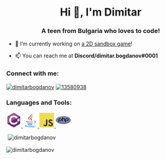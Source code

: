 <h1 align="center">Hi 👋, I'm Dimitar</h1>
<h3 align="center">A teen from Bulgaria who loves to code!</h3>

- 🔭 I’m currently working on [a 2D sandbox game](https://moonlinegames.net/)!

- 📫 You can reach me at **Discord/dimitar.bogdanov#0001**

<h3 align="left">Connect with me:</h3>
<p align="left">
<a href="https://dev.to/dimitarbogdanov" target="blank"><img align="center" src="https://raw.githubusercontent.com/rahuldkjain/github-profile-readme-generator/master/src/images/icons/Social/devto.svg" alt="dimitarbogdanov" height="30" width="40" /></a>
<a href="https://stackoverflow.com/users/13580938" target="blank"><img align="center" src="https://raw.githubusercontent.com/rahuldkjain/github-profile-readme-generator/master/src/images/icons/Social/stack-overflow.svg" alt="13580938" height="30" width="40" /></a>
</p>

<h3 align="left">Languages and Tools:</h3>
<p align="left"> <a href="https://www.w3schools.com/cs/" target="_blank" rel="noreferrer"> <img src="https://raw.githubusercontent.com/devicons/devicon/master/icons/csharp/csharp-original.svg" alt="csharp" width="40" height="40"/> </a> <a href="https://www.java.com" target="_blank" rel="noreferrer"> <img src="https://raw.githubusercontent.com/devicons/devicon/master/icons/java/java-original.svg" alt="java" width="40" height="40"/> </a> <a href="https://developer.mozilla.org/en-US/docs/Web/JavaScript" target="_blank" rel="noreferrer"> <img src="https://raw.githubusercontent.com/devicons/devicon/master/icons/javascript/javascript-original.svg" alt="javascript" width="40" height="40"/> </a> <a href="https://www.php.net" target="_blank" rel="noreferrer"> <img src="https://raw.githubusercontent.com/devicons/devicon/master/icons/php/php-original.svg" alt="php" width="40" height="40"/> </a> </p>

<p>&nbsp;<img align="center" src="https://github-readme-stats.vercel.app/api?username=dimitarbogdanov&show_icons=true&locale=en" alt="dimitarbogdanov" /></p>

<p><img align="center" src="https://github-readme-streak-stats.herokuapp.com/?user=dimitarbogdanov&" alt="dimitarbogdanov" /></p>
